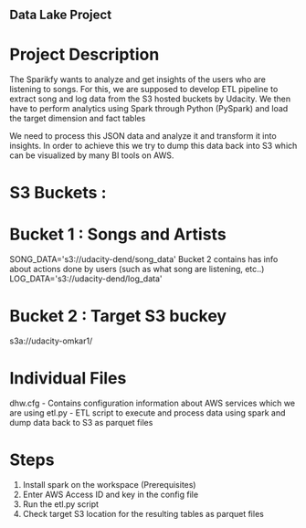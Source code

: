 ## Data Lake Project

# Project Description

The Sparikfy wants to analyze and get insights of the users who are listening to songs. For this, we are supposed to develop ETL pipeline to extract song and log data from the S3 hosted buckets by Udacity. We then have to perform analytics using Spark through Python (PySpark) and load the target dimension and fact tables

We need to process this JSON data and analyze it and transform it into insights. In order to achieve this we try to dump this data back into S3 which can be visualized by many BI tools on AWS.


# S3 Buckets :
# Bucket 1 : Songs and Artists

SONG_DATA='s3://udacity-dend/song_data' Bucket 2 contains has info about actions done by users (such as what song are listening, etc..)
LOG_DATA='s3://udacity-dend/log_data' 

# Bucket 2 : Target S3 buckey

s3a://udacity-omkar1/

# Individual Files

dhw.cfg - Contains configuration information about AWS services which we are using
etl.py - ETL script to execute and process data using spark and dump data back to S3 as parquet files

# Steps

1. Install spark on the workspace (Prerequisites)
2. Enter AWS Access ID and key in the config file
3. Run the etl.py script
4. Check target S3 location for the resulting tables as parquet files

